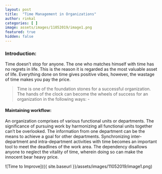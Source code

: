 ```yaml
---
layout: post
title:  "Time Management in Organizations"
author: rinkal
categories: [ ]
image: assets/images/11052019/image1.png
featured: true
hidden: false
---
```


### Introduction: 
Time doesn’t stop for anyone. The one who matches himself with time has no regrets in life. This is the reason it is regarded as the most valuable asset of life. Everything done on time gives positive vibes, however, the wastage of time makes you pay the price.

> Time is one of the foundation stones for a successful organization. The hands of the clock can become the wheels of success for an organization in the following ways: -

#### Maintaining workflow:
An organization comprises of various functional units or departments. The significance of pursuing work by harmonizing all functional units together can’t be overlooked. The information from one department can be the means to achieve a goal for other departments. Synchronizing inter-department and intra-department activities with time becomes an important tool to meet the deadlines of the work area. The dependency disallows anyone to neglect the vitality of time, wherein doing so can make the innocent bear heavy price.

![Time to Improve]({{ site.baseurl }}/assets/images/11052019/image1.png)
